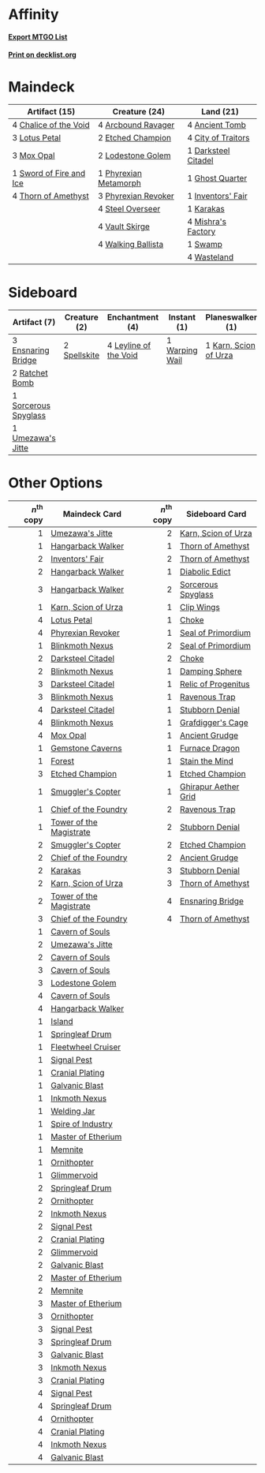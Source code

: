 # Affinity

#### [Export MTGO List](../collection/Affinity/Affinity.txt)
#### [Print on decklist.org](http://decklist.org/?deckmain=4%09Ancient%20Tomb%0A4%09Arcbound%20Ravager%0A4%09Chalice%20of%20the%20Void%0A4%09City%20of%20Traitors%0A1%09Darksteel%20Citadel%0A2%09Etched%20Champion%0A1%09Ghost%20Quarter%0A1%09Inventors'%20Fair%0A1%09Karakas%0A2%09Lodestone%20Golem%0A3%09Lotus%20Petal%0A4%09Mishra's%20Factory%0A3%09Mox%20Opal%0A1%09Phyrexian%20Metamorph%0A3%09Phyrexian%20Revoker%0A4%09Steel%20Overseer%0A1%09Swamp%0A1%09Sword%20of%20Fire%20and%20Ice%0A4%09Thorn%20of%20Amethyst%0A4%09Vault%20Skirge%0A4%09Walking%20Ballista%0A4%09Wasteland&deckside=3%09Ensnaring%20Bridge%0A1%09Karn,%20Scion%20of%20Urza%0A4%09Leyline%20of%20the%20Void%0A2%09Ratchet%20Bomb%0A1%09Sorcerous%20Spyglass%0A2%09Spellskite%0A1%09Umezawa's%20Jitte%0A1%09Warping%20Wail)
# Maindeck

|                                          Artifact (15)                                          |                                         Creature (24)                                          |                                          Land (21)                                           |
|-------------------------------------------------------------------------------------------------|------------------------------------------------------------------------------------------------|----------------------------------------------------------------------------------------------|
|4 [Chalice of the Void](http://gatherer.wizards.com/Pages/Card/Details.aspx?multiverseid=442211) |4 [Arcbound Ravager](http://gatherer.wizards.com/Pages/Card/Details.aspx?multiverseid=50943)    |4 [Ancient Tomb](http://gatherer.wizards.com/Pages/Card/Details.aspx?multiverseid=409567)     |
|3 [Lotus Petal](http://gatherer.wizards.com/Pages/Card/Details.aspx?multiverseid=420602)         |2 [Etched Champion](http://gatherer.wizards.com/Pages/Card/Details.aspx?multiverseid=397710)    |4 [City of Traitors](http://gatherer.wizards.com/Pages/Card/Details.aspx?multiverseid=6168)   |
|3 [Mox Opal](http://gatherer.wizards.com/Pages/Card/Details.aspx?multiverseid=397719)            |2 [Lodestone Golem](http://gatherer.wizards.com/Pages/Card/Details.aspx?multiverseid=220536)    |1 [Darksteel Citadel](http://gatherer.wizards.com/Pages/Card/Details.aspx?multiverseid=389479)|
|1 [Sword of Fire and Ice](http://gatherer.wizards.com/Pages/Card/Details.aspx?multiverseid=46429)|1 [Phyrexian Metamorph](http://gatherer.wizards.com/Pages/Card/Details.aspx?multiverseid=214375)|1 [Ghost Quarter](http://gatherer.wizards.com/Pages/Card/Details.aspx?multiverseid=389534)    |
|4 [Thorn of Amethyst](http://gatherer.wizards.com/Pages/Card/Details.aspx?multiverseid=140166)   |3 [Phyrexian Revoker](http://gatherer.wizards.com/Pages/Card/Details.aspx?multiverseid=383343)  |1 [Inventors' Fair](http://gatherer.wizards.com/Pages/Card/Details.aspx?multiverseid=417820)  |
|                                                                                                 |4 [Steel Overseer](http://gatherer.wizards.com/Pages/Card/Details.aspx?multiverseid=222714)     |1 [Karakas](http://gatherer.wizards.com/Pages/Card/Details.aspx?multiverseid=413782)          |
|                                                                                                 |4 [Vault Skirge](http://gatherer.wizards.com/Pages/Card/Details.aspx?multiverseid=217984)       |4 [Mishra's Factory](http://gatherer.wizards.com/Pages/Card/Details.aspx?multiverseid=2387)   |
|                                                                                                 |4 [Walking Ballista](http://gatherer.wizards.com/Pages/Card/Details.aspx?multiverseid=423848)   |1 [Swamp](http://gatherer.wizards.com/Pages/Card/Details.aspx?multiverseid=439858)            |
|                                                                                                 |                                                                                                |4 [Wasteland](http://gatherer.wizards.com/Pages/Card/Details.aspx?multiverseid=413790)        |


# Sideboard

|                                         Artifact (7)                                          |                                     Creature (2)                                      |                                        Enchantment (4)                                         |                                       Instant (1)                                       |                                        Planeswalker (1)                                        |
|-----------------------------------------------------------------------------------------------|---------------------------------------------------------------------------------------|------------------------------------------------------------------------------------------------|-----------------------------------------------------------------------------------------|------------------------------------------------------------------------------------------------|
|3 [Ensnaring Bridge](http://gatherer.wizards.com/Pages/Card/Details.aspx?multiverseid=15866)   |2 [Spellskite](http://gatherer.wizards.com/Pages/Card/Details.aspx?multiverseid=397743)|4 [Leyline of the Void](http://gatherer.wizards.com/Pages/Card/Details.aspx?multiverseid=107682)|1 [Warping Wail](http://gatherer.wizards.com/Pages/Card/Details.aspx?multiverseid=407522)|1 [Karn, Scion of Urza](http://gatherer.wizards.com/Pages/Card/Details.aspx?multiverseid=442889)|
|2 [Ratchet Bomb](http://gatherer.wizards.com/Pages/Card/Details.aspx?multiverseid=370623)      |                                                                                       |                                                                                                |                                                                                         |                                                                                                |
|1 [Sorcerous Spyglass](http://gatherer.wizards.com/Pages/Card/Details.aspx?multiverseid=435407)|                                                                                       |                                                                                                |                                                                                         |                                                                                                |
|1 [Umezawa's Jitte](http://gatherer.wizards.com/Pages/Card/Details.aspx?multiverseid=81979)    |                                                                                       |                                                                                                |                                                                                         |                                                                                                |


# Other Options

|*n*<sup>th</sup> copy|                                          Maindeck Card                                          |*n*<sup>th</sup> copy|                                        Sideboard Card                                         |
|--------------------:|-------------------------------------------------------------------------------------------------|--------------------:|-----------------------------------------------------------------------------------------------|
|                    1|[Umezawa's Jitte](http://gatherer.wizards.com/Pages/Card/Details.aspx?multiverseid=81979)        |                    2|[Karn, Scion of Urza](http://gatherer.wizards.com/Pages/Card/Details.aspx?multiverseid=442889) |
|                    1|[Hangarback Walker](http://gatherer.wizards.com/Pages/Card/Details.aspx?multiverseid=420600)     |                    1|[Thorn of Amethyst](http://gatherer.wizards.com/Pages/Card/Details.aspx?multiverseid=140166)   |
|                    2|[Inventors' Fair](http://gatherer.wizards.com/Pages/Card/Details.aspx?multiverseid=417820)       |                    2|[Thorn of Amethyst](http://gatherer.wizards.com/Pages/Card/Details.aspx?multiverseid=140166)   |
|                    2|[Hangarback Walker](http://gatherer.wizards.com/Pages/Card/Details.aspx?multiverseid=420600)     |                    1|[Diabolic Edict](http://gatherer.wizards.com/Pages/Card/Details.aspx?multiverseid=442074)      |
|                    3|[Hangarback Walker](http://gatherer.wizards.com/Pages/Card/Details.aspx?multiverseid=420600)     |                    2|[Sorcerous Spyglass](http://gatherer.wizards.com/Pages/Card/Details.aspx?multiverseid=435407)  |
|                    1|[Karn, Scion of Urza](http://gatherer.wizards.com/Pages/Card/Details.aspx?multiverseid=442889)   |                    1|[Clip Wings](http://gatherer.wizards.com/Pages/Card/Details.aspx?multiverseid=409955)          |
|                    4|[Lotus Petal](http://gatherer.wizards.com/Pages/Card/Details.aspx?multiverseid=420602)           |                    1|[Choke](http://gatherer.wizards.com/Pages/Card/Details.aspx?multiverseid=45431)                |
|                    4|[Phyrexian Revoker](http://gatherer.wizards.com/Pages/Card/Details.aspx?multiverseid=383343)     |                    1|[Seal of Primordium](http://gatherer.wizards.com/Pages/Card/Details.aspx?multiverseid=425960)  |
|                    1|[Blinkmoth Nexus](http://gatherer.wizards.com/Pages/Card/Details.aspx?multiverseid=39439)        |                    2|[Seal of Primordium](http://gatherer.wizards.com/Pages/Card/Details.aspx?multiverseid=425960)  |
|                    2|[Darksteel Citadel](http://gatherer.wizards.com/Pages/Card/Details.aspx?multiverseid=389479)     |                    2|[Choke](http://gatherer.wizards.com/Pages/Card/Details.aspx?multiverseid=45431)                |
|                    2|[Blinkmoth Nexus](http://gatherer.wizards.com/Pages/Card/Details.aspx?multiverseid=39439)        |                    1|[Damping Sphere](http://gatherer.wizards.com/Pages/Card/Details.aspx?multiverseid=443101)      |
|                    3|[Darksteel Citadel](http://gatherer.wizards.com/Pages/Card/Details.aspx?multiverseid=389479)     |                    1|[Relic of Progenitus](http://gatherer.wizards.com/Pages/Card/Details.aspx?multiverseid=174824) |
|                    3|[Blinkmoth Nexus](http://gatherer.wizards.com/Pages/Card/Details.aspx?multiverseid=39439)        |                    1|[Ravenous Trap](http://gatherer.wizards.com/Pages/Card/Details.aspx?multiverseid=197537)       |
|                    4|[Darksteel Citadel](http://gatherer.wizards.com/Pages/Card/Details.aspx?multiverseid=389479)     |                    1|[Stubborn Denial](http://gatherer.wizards.com/Pages/Card/Details.aspx?multiverseid=386673)     |
|                    4|[Blinkmoth Nexus](http://gatherer.wizards.com/Pages/Card/Details.aspx?multiverseid=39439)        |                    1|[Grafdigger's Cage](http://gatherer.wizards.com/Pages/Card/Details.aspx?multiverseid=278452)   |
|                    4|[Mox Opal](http://gatherer.wizards.com/Pages/Card/Details.aspx?multiverseid=397719)              |                    1|[Ancient Grudge](http://gatherer.wizards.com/Pages/Card/Details.aspx?multiverseid=235600)      |
|                    1|[Gemstone Caverns](http://gatherer.wizards.com/Pages/Card/Details.aspx?multiverseid=122094)      |                    1|[Furnace Dragon](http://gatherer.wizards.com/Pages/Card/Details.aspx?multiverseid=46060)       |
|                    1|[Forest](http://gatherer.wizards.com/Pages/Card/Details.aspx?multiverseid=439860)                |                    1|[Stain the Mind](http://gatherer.wizards.com/Pages/Card/Details.aspx?multiverseid=383402)      |
|                    3|[Etched Champion](http://gatherer.wizards.com/Pages/Card/Details.aspx?multiverseid=397710)       |                    1|[Etched Champion](http://gatherer.wizards.com/Pages/Card/Details.aspx?multiverseid=397710)     |
|                    1|[Smuggler's Copter](http://gatherer.wizards.com/Pages/Card/Details.aspx?multiverseid=417808)     |                    1|[Ghirapur Aether Grid](http://gatherer.wizards.com/Pages/Card/Details.aspx?multiverseid=398517)|
|                    1|[Chief of the Foundry](http://gatherer.wizards.com/Pages/Card/Details.aspx?multiverseid=451154)  |                    2|[Ravenous Trap](http://gatherer.wizards.com/Pages/Card/Details.aspx?multiverseid=197537)       |
|                    1|[Tower of the Magistrate](http://gatherer.wizards.com/Pages/Card/Details.aspx?multiverseid=19769)|                    2|[Stubborn Denial](http://gatherer.wizards.com/Pages/Card/Details.aspx?multiverseid=386673)     |
|                    2|[Smuggler's Copter](http://gatherer.wizards.com/Pages/Card/Details.aspx?multiverseid=417808)     |                    2|[Etched Champion](http://gatherer.wizards.com/Pages/Card/Details.aspx?multiverseid=397710)     |
|                    2|[Chief of the Foundry](http://gatherer.wizards.com/Pages/Card/Details.aspx?multiverseid=451154)  |                    2|[Ancient Grudge](http://gatherer.wizards.com/Pages/Card/Details.aspx?multiverseid=235600)      |
|                    2|[Karakas](http://gatherer.wizards.com/Pages/Card/Details.aspx?multiverseid=413782)               |                    3|[Stubborn Denial](http://gatherer.wizards.com/Pages/Card/Details.aspx?multiverseid=386673)     |
|                    2|[Karn, Scion of Urza](http://gatherer.wizards.com/Pages/Card/Details.aspx?multiverseid=442889)   |                    3|[Thorn of Amethyst](http://gatherer.wizards.com/Pages/Card/Details.aspx?multiverseid=140166)   |
|                    2|[Tower of the Magistrate](http://gatherer.wizards.com/Pages/Card/Details.aspx?multiverseid=19769)|                    4|[Ensnaring Bridge](http://gatherer.wizards.com/Pages/Card/Details.aspx?multiverseid=15866)     |
|                    3|[Chief of the Foundry](http://gatherer.wizards.com/Pages/Card/Details.aspx?multiverseid=451154)  |                    4|[Thorn of Amethyst](http://gatherer.wizards.com/Pages/Card/Details.aspx?multiverseid=140166)   |
|                    1|[Cavern of Souls](http://gatherer.wizards.com/Pages/Card/Details.aspx?multiverseid=278058)       |                     |                                                                                               |
|                    2|[Umezawa's Jitte](http://gatherer.wizards.com/Pages/Card/Details.aspx?multiverseid=81979)        |                     |                                                                                               |
|                    2|[Cavern of Souls](http://gatherer.wizards.com/Pages/Card/Details.aspx?multiverseid=278058)       |                     |                                                                                               |
|                    3|[Cavern of Souls](http://gatherer.wizards.com/Pages/Card/Details.aspx?multiverseid=278058)       |                     |                                                                                               |
|                    3|[Lodestone Golem](http://gatherer.wizards.com/Pages/Card/Details.aspx?multiverseid=220536)       |                     |                                                                                               |
|                    4|[Cavern of Souls](http://gatherer.wizards.com/Pages/Card/Details.aspx?multiverseid=278058)       |                     |                                                                                               |
|                    4|[Hangarback Walker](http://gatherer.wizards.com/Pages/Card/Details.aspx?multiverseid=420600)     |                     |                                                                                               |
|                    1|[Island](http://gatherer.wizards.com/Pages/Card/Details.aspx?multiverseid=439857)                |                     |                                                                                               |
|                    1|[Springleaf Drum](http://gatherer.wizards.com/Pages/Card/Details.aspx?multiverseid=378534)       |                     |                                                                                               |
|                    1|[Fleetwheel Cruiser](http://gatherer.wizards.com/Pages/Card/Details.aspx?multiverseid=417787)    |                     |                                                                                               |
|                    1|[Signal Pest](http://gatherer.wizards.com/Pages/Card/Details.aspx?multiverseid=213773)           |                     |                                                                                               |
|                    1|[Cranial Plating](http://gatherer.wizards.com/Pages/Card/Details.aspx?multiverseid=51184)        |                     |                                                                                               |
|                    1|[Galvanic Blast](http://gatherer.wizards.com/Pages/Card/Details.aspx?multiverseid=442781)        |                     |                                                                                               |
|                    1|[Inkmoth Nexus](http://gatherer.wizards.com/Pages/Card/Details.aspx?multiverseid=213731)         |                     |                                                                                               |
|                    1|[Welding Jar](http://gatherer.wizards.com/Pages/Card/Details.aspx?multiverseid=48328)            |                     |                                                                                               |
|                    1|[Spire of Industry](http://gatherer.wizards.com/Pages/Card/Details.aspx?multiverseid=423851)     |                     |                                                                                               |
|                    1|[Master of Etherium](http://gatherer.wizards.com/Pages/Card/Details.aspx?multiverseid=175114)    |                     |                                                                                               |
|                    1|[Memnite](http://gatherer.wizards.com/Pages/Card/Details.aspx?multiverseid=194078)               |                     |                                                                                               |
|                    1|[Ornithopter](http://gatherer.wizards.com/Pages/Card/Details.aspx?multiverseid=129665)           |                     |                                                                                               |
|                    1|[Glimmervoid](http://gatherer.wizards.com/Pages/Card/Details.aspx?multiverseid=370425)           |                     |                                                                                               |
|                    2|[Springleaf Drum](http://gatherer.wizards.com/Pages/Card/Details.aspx?multiverseid=378534)       |                     |                                                                                               |
|                    2|[Ornithopter](http://gatherer.wizards.com/Pages/Card/Details.aspx?multiverseid=129665)           |                     |                                                                                               |
|                    2|[Inkmoth Nexus](http://gatherer.wizards.com/Pages/Card/Details.aspx?multiverseid=213731)         |                     |                                                                                               |
|                    2|[Signal Pest](http://gatherer.wizards.com/Pages/Card/Details.aspx?multiverseid=213773)           |                     |                                                                                               |
|                    2|[Cranial Plating](http://gatherer.wizards.com/Pages/Card/Details.aspx?multiverseid=51184)        |                     |                                                                                               |
|                    2|[Glimmervoid](http://gatherer.wizards.com/Pages/Card/Details.aspx?multiverseid=370425)           |                     |                                                                                               |
|                    2|[Galvanic Blast](http://gatherer.wizards.com/Pages/Card/Details.aspx?multiverseid=442781)        |                     |                                                                                               |
|                    2|[Master of Etherium](http://gatherer.wizards.com/Pages/Card/Details.aspx?multiverseid=175114)    |                     |                                                                                               |
|                    2|[Memnite](http://gatherer.wizards.com/Pages/Card/Details.aspx?multiverseid=194078)               |                     |                                                                                               |
|                    3|[Master of Etherium](http://gatherer.wizards.com/Pages/Card/Details.aspx?multiverseid=175114)    |                     |                                                                                               |
|                    3|[Ornithopter](http://gatherer.wizards.com/Pages/Card/Details.aspx?multiverseid=129665)           |                     |                                                                                               |
|                    3|[Signal Pest](http://gatherer.wizards.com/Pages/Card/Details.aspx?multiverseid=213773)           |                     |                                                                                               |
|                    3|[Springleaf Drum](http://gatherer.wizards.com/Pages/Card/Details.aspx?multiverseid=378534)       |                     |                                                                                               |
|                    3|[Galvanic Blast](http://gatherer.wizards.com/Pages/Card/Details.aspx?multiverseid=442781)        |                     |                                                                                               |
|                    3|[Inkmoth Nexus](http://gatherer.wizards.com/Pages/Card/Details.aspx?multiverseid=213731)         |                     |                                                                                               |
|                    3|[Cranial Plating](http://gatherer.wizards.com/Pages/Card/Details.aspx?multiverseid=51184)        |                     |                                                                                               |
|                    4|[Signal Pest](http://gatherer.wizards.com/Pages/Card/Details.aspx?multiverseid=213773)           |                     |                                                                                               |
|                    4|[Springleaf Drum](http://gatherer.wizards.com/Pages/Card/Details.aspx?multiverseid=378534)       |                     |                                                                                               |
|                    4|[Ornithopter](http://gatherer.wizards.com/Pages/Card/Details.aspx?multiverseid=129665)           |                     |                                                                                               |
|                    4|[Cranial Plating](http://gatherer.wizards.com/Pages/Card/Details.aspx?multiverseid=51184)        |                     |                                                                                               |
|                    4|[Inkmoth Nexus](http://gatherer.wizards.com/Pages/Card/Details.aspx?multiverseid=213731)         |                     |                                                                                               |
|                    4|[Galvanic Blast](http://gatherer.wizards.com/Pages/Card/Details.aspx?multiverseid=442781)        |                     |                                                                                               |

